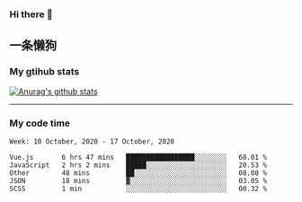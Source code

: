 ### Hi there 👋

## 一条懒狗
<!--
**kiss-me-quickly/kiss-me-quickly** is a ✨ _special_ ✨ repository because its `README.md` (this file) appears on your GitHub profile.

Here are some ideas to get you started:

- 🔭 I’m currently working on ...
- 🌱 I’m currently learning ...
- 👯 I’m looking to collaborate on ...
- 🤔 I’m looking for help with ...
- 💬 Ask me about ...
- 📫 How to reach me: ...
- 😄 Pronouns: ...
- ⚡ Fun fact: ...
-->


### My gtihub stats

[![Anurag's github stats](https://github-readme-stats.vercel.app/api?username=kiss-me-quickly)](https://github.com/anuraghazra/github-readme-stats)

***

### My code time

<!--START_SECTION:waka-->
```text
Week: 10 October, 2020 - 17 October, 2020

Vue.js       6 hrs 47 mins   █████████████████░░░░░░░░   68.01 % 
JavaScript   2 hrs 2 mins    █████░░░░░░░░░░░░░░░░░░░░   20.53 % 
Other        48 mins         ██░░░░░░░░░░░░░░░░░░░░░░░   08.08 % 
JSON         18 mins         ▓░░░░░░░░░░░░░░░░░░░░░░░░   03.05 % 
SCSS         1 min           ░░░░░░░░░░░░░░░░░░░░░░░░░   00.32 % 
```
<!--END_SECTION:waka-->
